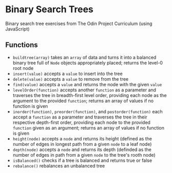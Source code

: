# Binary Search Trees
Binary search tree exercises from The Odin Project Curriculum (using JavaScript)

## Functions
  * `buildtree(array)` takes an `array` of data and turns it into a balanced binary tree full of `Node` objects appropriately placed; returns the level-0 root node
  * `insert(value)` accepts a `value` to insert into the tree
  * `delete(value)` accepts a `value` to remove from the tree
  * `find(value)` accepts a `value` and returns the node with the given `value`
  * `levelOrder(function)` accepts another `function` as a parameter and traverses the tree in breadth-first level order, providing each node as the argument to the provided `function`; returns an array of values if no function is given
  * `inorder(function)`, `preorder(function)`, and `postorder(function)` each accept a `function` as a parameter and traverses the tree in their respective depth-first order, providing each node to the provided `function` given as an argument; returns an array of values if no function is given
  * `height(node)` accepts a `node` and returns its height (defined as the number of edges in longest path from a given `node` to a leaf node)
  * `depth(node)` accepts a `node` and returns its depth (definded as the number of edges in path from a given `node` to the tree's rooth node)
  * `isBalanced()` checks if a tree is balanced and returns true or false
  * `rebalance()` rebalances an unbalanced tree
